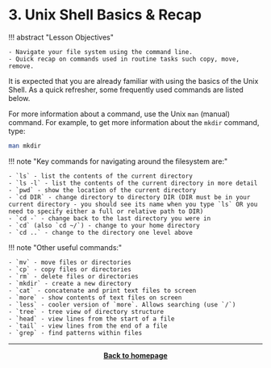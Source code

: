 # 3. Unix Shell Basics & Recap 

!!! abstract "Lesson Objectives"

    - Navigate your file system using the command line.
    - Quick recap on commands used in routine tasks such copy, move, remove.

It is expected that you are already familiar with using the basics of the Unix Shell. As a quick refresher, some frequently used commands are listed below.

For more information about a command, use the Unix `man` (manual) command. For example, to get more information about the `mkdir` command, type:

```bash
man mkdir
```



!!! note "Key commands for navigating around the filesystem are:"

    - `ls` - list the contents of the current directory
    - `ls -l` - list the contents of the current directory in more detail
    - `pwd` - show the location of the current directory
    - `cd DIR` - change directory to directory DIR (DIR must be in your current directory - you should see its name when you type `ls` OR you need to specify either a full or relative path to DIR)
    - `cd -` - change back to the last directory you were in
    - `cd` (also `cd ~/`) - change to your home directory
    - `cd ..` - change to the directory one level above

!!! note "Other useful commands:"

    - `mv` - move files or directories
    - `cp` - copy files or directories
    - `rm` - delete files or directories
    - `mkdir` - create a new directory
    - `cat` - concatenate and print text files to screen
    - `more` - show contents of text files on screen
    - `less` - cooler version of `more`. Allows searching (use `/`)
    - `tree` - tree view of directory structure
    - `head` - view lines from the start of a file
    - `tail` - view lines from the end of a file
    - `grep` - find patterns within files




- - - 

<p align="center"><b><a class="btn" href="https://genomicsaotearoa.github.io/shell-for-bioinformatics/" style="background: var(--bs-dark);font-weight:bold">Back to homepage</a></b></p>